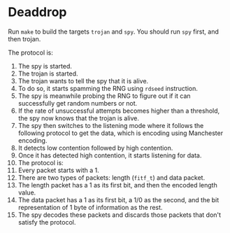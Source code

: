 # Deaddrop

Run `make` to build the targets `trojan` and `spy`. You should run `spy` first, and then trojan.

The protocol is:
1. The spy is started.
2. The trojan is started.
3. The trojan wants to tell the spy that it is alive.
4. To do so, it starts spamming the RNG using `rdseed` instruction.
5. The spy is meanwhile probing the RNG to figure out if it can successfully get random numbers or not.
6. If the rate of unsuccessful attempts becomes higher than a threshold, the spy now knows that the trojan is alive.
7. The spy then switches to the listening mode where it follows the following protocol to get the data, which is encoding using Manchester encoding.
  1. It detects low contention followed by high contention.
  2. Once it has detected high contention, it starts listening for data.
8. The protocol is:
  1. Every packet starts with a 1.
  2. There are two types of packets: length (`fitf_t`) and data packet.
  3. The length packet has a 1 as its first bit, and then the encoded length value.
  4. The data packet has a 1 as its first bit, a 1/0 as the second, and the bit representation of 1 byte of information as the rest.
  5. The spy decodes these packets and discards those packets that don't satisfy the protocol.
  
 

